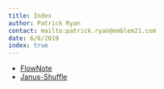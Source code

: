 ```yaml
---
title: Index
author: Patrick Ryan
contact: mailto:patrick.ryan@emblem21.com
date: 6/6/2019
index: true
---
```

* [FlowNote](/2014/08/01/AI-Hacking)
* [Janus-Shuffle](/2018/07/01/Gnostic-Warfare)